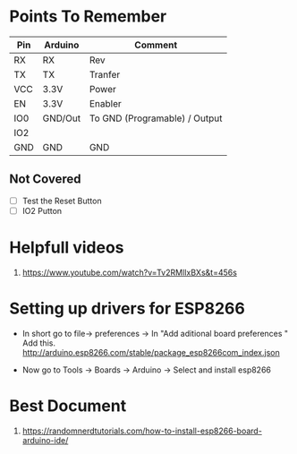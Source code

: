 # Points To Remember
| Pin |Arduino  | Comment|
|-----|---------|--------|
| RX  |    RX   |  Rev                            |
| TX  |    TX   |  Tranfer                        |
| VCC |   3.3V  |  Power                          |
| EN  |   3.3V  |  Enabler                        |
| IO0 | GND/Out | To GND (Programable) / Output   |
| IO2 |         |                                 |
| GND |   GND   |   GND                           |


## Not Covered
- [ ] Test the Reset Button
- [ ] IO2 Putton

# Helpfull videos

1. https://www.youtube.com/watch?v=Tv2RMlIxBXs&t=456s

# Setting up drivers for ESP8266

- In short go to file-> preferences -> In "Add aditional board preferences " Add this. http://arduino.esp8266.com/stable/package_esp8266com_index.json

- Now go to Tools -> Boards -> Arduino -> Select and install esp8266

# Best Document
1. https://randomnerdtutorials.com/how-to-install-esp8266-board-arduino-ide/